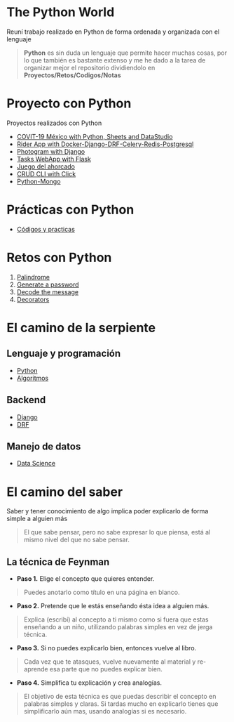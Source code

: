 
# The Python World <!-- omit in toc -->

Reuní trabajo realizado en Python de forma ordenada y organizada con el lenguaje

> **Python** es sin duda un lenguaje que permite hacer muchas cosas, por lo que también es bastante extenso y me he dado a la tarea de organizar mejor el repositorio dividiendolo en **Proyectos/Retos/Codigos/Notas**

# Proyecto con Python <!-- omit in toc -->

Proyectos realizados con Python

* [COVIT-19 México with Python, Sheets and DataStudio](https://github.com/eocode/COVIT-19-Mexico)
* [Rider App with Docker-Django-DRF-Celery-Redis-Postgresql](https://github.com/eocode/Rider-App)
* [Photogram with Django](https://github.com/eocode/PhotoGram)
* [Tasks WebApp with Flask](https://github.com/eocode/Flask_TaskApp)
* [Juego del ahorcado](https://github.com/eocode/Juego-del-ahorcado-Python)
* [CRUD CLI with Click](https://github.com/eocode/Python-Clients-CLI)
* [Python-Mongo](https://github.com/eocode/Python-Mongo)

# Prácticas con Python

* [Códigos y practicas](/codes)

# Retos con Python
1. [Palindrome](https://github.com/eocode/MasterChallenge-Python01)
2. [Generate a password](https://github.com/eocode/MasterChallenge-Python02)
3. [Decode the message](https://github.com/eocode/MasterChallenge-Python03)
4. [Decorators](https://github.com/eocode/MasterChallenge-Python04)

# El camino de la serpiente <!-- omit in toc -->

## Lenguaje y programación
* [Python](/learn/Python)
* [Algoritmos](/learn/Algoritmos)

## Backend
* [Django](/learn/Django)
* [DRF](/learn/DRF)

## Manejo de datos
* [Data Science](/learn/DataScience)

# El camino del saber

Saber y tener conocimiento de algo implica poder explicarlo de forma simple a alguien más

> El que sabe pensar, pero no sabe expresar lo que piensa, está al mismo nivel del que no sabe pensar.


## La técnica de Feynman

* **Paso 1.** Elige el concepto que quieres entender.
> Puedes anotarlo como título en una página en blanco.
* **Paso 2.** Pretende que le estás enseñando ésta idea a alguien más.
> Explica (escribí) al concepto a ti mismo como si fuera que estas enseñando a un niño, utilizando palabras simples en vez de jerga técnica.
* **Paso 3.** Si no puedes explicarlo bien, entonces vuelve al libro. 
> Cada vez que te atasques, vuelve nuevamente al material y re-aprende esa parte que no puedes explicar bien.
* **Paso 4.** Simplifica tu explicación y crea analogías. 
> El objetivo de esta técnica es que puedas describir el concepto en palabras simples y claras. Si tardas mucho en explicarlo tienes que simplificarlo aún mas, usando analogías si es necesario.